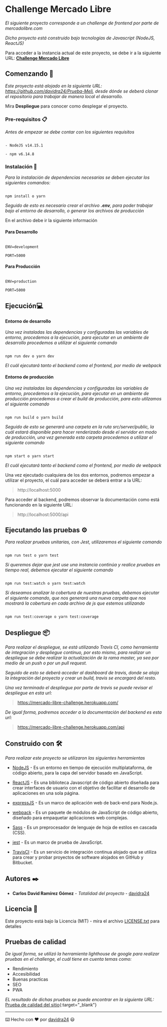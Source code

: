 # Challenge Mercado Libre

  

_El siguiente proyecto corresponde a un challenge de frontend por parte de mercadolibre.com_

  

_Dicho proyecto está construido bajo tecnologías de Javascript (NodeJS, ReactJS)_

  

Para acceder a la instancia actual de este proyecto, se debe ir a la siguiente URL: [**Challenge Mercado Libre**](https://mercado-libre-challenge.herokuapp.com/)

  

## Comenzando 🚀

  

_Este proyecto está alojado en la siguiente URL: https://github.com/davidra24/Prueba-Meli, desde dónde se deberá clonar el repositorio para trabajar de manera local el desarrollo._

  

Mira **Despliegue** para conocer como desplegar el proyecto.

  
  

### Pre-requisitos 📋

  

_Antes de empezar se debe contar con los siguientes requisitos_

  

```

- NodeJS v14.15.1

- npm v6.14.8

```

  

### Instalación 🔧

  

_Para la instalación de dependencias necesarias se deben ejecutar los siguientes comandos:_

  

```

npm install o yarn

```

  

_Seguido de esto es necesario crear el archivo **.env**, para poder trabajar bajo el entorno de desarrollo, o generar los archivos de producción_

  

En el archivo debe ir la siguiente información

  

#### Para Desarrollo

```

ENV=development

PORT=5000

```

#### Para Producción

```

ENV=production

PORT=5000

```

## Ejecución💻

  

#### Entorno de desarrollo

_Una vez instaladas las dependencias y configuradas las variables de entorno, procedemos a la ejecución, para ejecutar en un ambiente de desarrollo procedemos a utilizar el siguiente comando_

```

npm run dev o yarn dev

```

_El cuál ejecutará tanto el backend como el frontend, por medio de webpack_

  

#### Entorno de producción

_Una vez instaladas las dependencias y configuradas las variables de entorno, procedemos a la ejecución, para ejecutar en un ambiente de producción procedemos a crear el build de producción, para esto utilzamos el siguiente comando_

```

npm run build o yarn build

```

_Seguido de esto se generará una carpeta en la ruta src/server/public, la cuál estará disponible para hacer renderizado desde el servidor en modo de producción, una vez generada esta carpeta procedemos a utilizar el siguiente comando_

```

npm start o yarn start

```

_El cuál ejecutará tanto el backend como el frontend, por medio de webpack_

  

Una vez ejecutado cualquiera de los dos entornos, podremos empezar a utilizar el proyecto, el cuál para acceder se deberá entrar a la URL:

  

> http://localhost:5000

  

Para acceder al backend, podremos observar la documentación como está funcionando en la siguiente URL:

  

> http://localhost:5000/api

  

## Ejecutando las pruebas ⚙️

  

_Para realizar pruebas unitarias, con Jest, utilizaremos el siguiente comando_

```

npm run test o yarn test

```

_Si queremos dejar que jest use una instancia continúa y realice pruebas en tiempo real, debemos ejecutar el siguiente comando_

```

npm run test:watch o yarn test:watch

```

_Si deseamos analizar la cobertura de nuestras pruebas, debemos ejecutar el siguiente comando, que nos generará una nueva carpeta que nos mostrará la cobertura en cada archivo de js que estemos utilizando_

```

npm run test:coverage o yarn test:coverage

```

  

## Despliegue 📦

  

_Para realizar el despliegue, se está utilizando Travis CI, como herramienta de integración y despliegue continuo, por esto mismo, para realizar un despliegue se debe realizar la actualización de la rama master, ya sea por medio de un push o por un pull request._

  

_Seguido de esto se deberá acceder al dashboard de travis, donde se aloja la integración del proyecto y crear un build, travis se encargará del resto._

  

_Una vez terminado el despliegue por parte de travis se puede revisar el despliegue en esta url:_

  

> https://mercado-libre-challenge.herokuapp.com/

  

_De igual forma, podremos acceder a la documentación del backend es esta url:_

  

> https://mercado-libre-challenge.herokuapp.com/api

  

## Construido con 🛠️

  

_Para realizar este proyecto se utilizaron las siguientes herramientas_

  

*  [NodeJS](https://nodejs.org/en/docs) - Es un entorno en tiempo de ejecución multiplataforma, de código abierto, para la capa del servidor basado en JavaScript.

*  [ReactJS](https://es.reactjs.org/docs/getting-started.html) - Es una biblioteca Javascript de código abierto diseñada para crear interfaces de usuario con el objetivo de facilitar el desarrollo de aplicaciones en una sola página.

*  [expressJS](https://expressjs.com/en/guide/routing.html) - Es un marco de aplicación web de back-end para Node.js.

*  [webpack](https://webpack.js.org/concepts) - Es un paquete de módulos de JavaScript de código abierto, diseñado para empaquetar aplicaciones web complejas.

*  [Sass](https://sass-lang.com/documentation) - Es un preprocesador de lenguaje de hoja de estilos en cascada (CSS).

*  [jest](https://jestjs.io/docs/getting-started) - Es un marco de prueba de JavaScript.

*  [TravisCI](https://docs.travis-ci.com) - Es un servicio de integración continua alojado que se utiliza para crear y probar proyectos de software alojados en GitHub y Bitbucket.

## Autores ✒️

*  **Carlos David Ramírez Gómez** - *Totalidad del proyecto* - [davidra24](https://github.com/davidra24)

  
## Licencia 📄

Este proyecto está bajo la Licencia (MIT) - mira el archivo [LICENSE.txt](https://github.com/davidra24/Prueba-Meli/blob/master/LICENSE.txt) para detalles


## Pruebas de calidad

_De igual forma, se utilizó la herramienta lighthouse de google para realizar pruebas en el challenge, el cuál tiene en cuenta temas como:_

- Rendimiento
- Accesibilidad
- Buenas practicas
- SEO
- PWA


_EL resultado de dichas pruebas se puede encontrar en la siguiente URL:_
[Prueba de calidad del sitio](https://davidra24.github.io/performance-test-challenge/){:target="_blank"}

---

⌨️ Hecho con ❤️ por [davidra24](https://github.com/davidra24/Prueba-Meli) 😃
